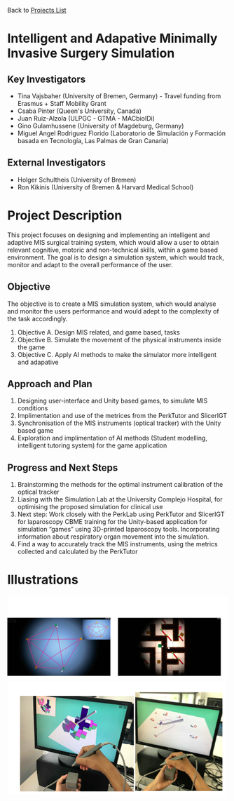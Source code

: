 Back to [Projects List](../../README.md#ProjectsList)

# Intelligent and Adapative Minimally Invasive Surgery Simulation 

## Key Investigators

- Tina Vajsbaher (University of Bremen, Germany) - Travel funding from Erasmus + Staff Mobility Grant
- Csaba Pinter (Queen's University, Canada)
- Juan Ruiz-Alzola (ULPGC - GTMA - MACbioIDi)
- Gino Gulamhussene (University of Magdeburg, Germany)
- Miguel Angel Rodriguez Florido (Laboratorio de Simulación y Formación basada en Tecnología, Las Palmas de Gran Canaria)

## External Investigators
- Holger Schultheis (University of Bremen)
- Ron Kikinis (University of Bremen & Harvard Medical School)

# Project Description

This project focuses on designing and implementing an intelligent and adaptive MIS surgical training system, which would allow a user to obtain relevant cognitive, motoric and non-technical skills, within a game based environment. The goal is to design a simulation system, which would track, monitor and adapt to the overall performance of the user. 

## Objective

The objective is to create a MIS simulation system, which would analyse and monitor the users performance and would adept to the complexity of the task accordingly.

1. Objective A. Design MIS related, and game based, tasks
1. Objective B. Simulate the movement of the physical instruments inside the game
1. Objective C. Apply AI methods to make the simulator more intelligent and adapative

## Approach and Plan

1. Designing user-interface and Unity based games, to simulate MIS conditions 
1. Implimentation and use of the metrices from the PerkTutor and SlicerIGT 
1. Synchronisation of the MIS instruments (optical tracker) with the Unity based game
1. Exploration and implimentation of AI methods (Student modelling, intelligent tutoring system) for the game application

## Progress and Next Steps

1. Brainstorming the methods for the optimal instrument calibration of the optical tracker
1. Liasing with the Simulation Lab at the University Complejo Hospital, for optimising the proposed simulation for clinical use
1. Next step: Work closely with the PerkLab using PerkTutor and SlicerIGT for laparoscopy CBME training for the Unity-based application for simulation “games” using 3D-printed laparoscopy tools. Incorporating information about respiratory organ movement into the simulation.
1. Find a way to accurately track the MIS instruments, using the metrics collected and calculated by the PerkTutor 

# Illustrations

![The 2D Unity Based Game](MIS1.jpn.png)
![The 3D Unity Based Game, using the Polhemus Tracker](MIS2.jpn.png)


